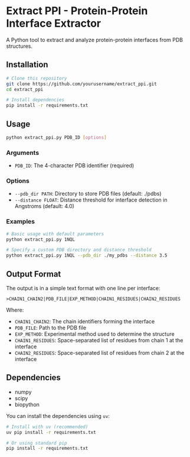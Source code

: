 # Extract PPI - Protein-Protein Interface Extractor

A Python tool to extract and analyze protein-protein interfaces from PDB structures.

## Installation

```bash
# Clone this repository
git clone https://github.com/yourusername/extract_ppi.git
cd extract_ppi

# Install dependencies
pip install -r requirements.txt
```

## Usage

```bash
python extract_ppi.py PDB_ID [options]
```

### Arguments

- `PDB_ID`: The 4-character PDB identifier (required)

### Options

- `--pdb_dir PATH`: Directory to store PDB files (default: ./pdbs)
- `--distance FLOAT`: Distance threshold for interface detection in Angstroms (default: 4.0)

### Examples

```bash
# Basic usage with default parameters
python extract_ppi.py 1NQL

# Specify a custom PDB directory and distance threshold
python extract_ppi.py 1NQL --pdb_dir ./my_pdbs --distance 3.5
```

## Output Format

The output is in a simple text format with one line per interface:

```
>CHAIN1_CHAIN2|PDB_FILE|EXP_METHOD|CHAIN1_RESIDUES|CHAIN2_RESIDUES
```

Where:
- `CHAIN1_CHAIN2`: The chain identifiers forming the interface
- `PDB_FILE`: Path to the PDB file
- `EXP_METHOD`: Experimental method used to determine the structure
- `CHAIN1_RESIDUES`: Space-separated list of residues from chain 1 at the interface
- `CHAIN2_RESIDUES`: Space-separated list of residues from chain 2 at the interface

## Dependencies

- numpy
- scipy
- biopython

You can install the dependencies using `uv`:

```bash
# Install with uv (recommended)
uv pip install -r requirements.txt

# Or using standard pip
pip install -r requirements.txt
```